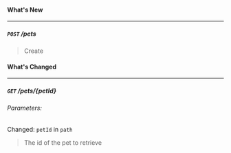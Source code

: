 #### What's New
---

##### `POST` /pets

> Create

#### What's Changed
---

##### `GET` /pets/{petId}


###### Parameters:

Changed: `petId` in `path`
> The id of the pet to retrieve

